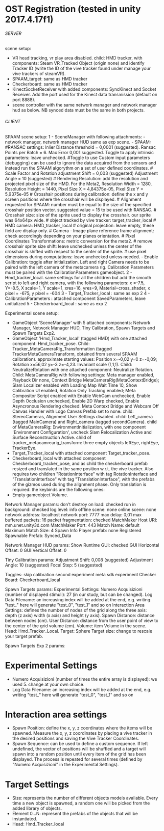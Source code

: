 # OST Registration (tested in unity 2017.4.17f1)
###### SERVER ############
scene setup:
- VR head tracking, vr play area disabled. child: HMD tracker, with components: Steam VR_Tracked Object (origin none) and identify Tracker ID (write the ID of the vive tracker found under manage your vive trackers of steamVR).
- SPAAM_target: same as HMD tracker
- Checkerboard: same as HMD tracker
- KinectSocketReceiver with added components: SyncKinect and Socket Receiver. Add the port used for the Kinect data transmission (default on port 8888).
- scene controller with the same network manager and network manager hud as below. NB synced data must be the same in both projects.
###### CLIENT ############
SPAAM scene setup:
1 - SceneManager with following attachments:
    - network manager, network manager HUD same as exp scene.
    - SPAAM: 
        #RANSAC settings: Inlier Distance threshold = 0,0001 (suggested). Ransac Points per Batch = 6. Max Error          0,001 suggested. Toggle to apply intrinsic parameters: leave unchecked. 
        #Toggle to use Custom input parameters (debugging) can be used to ignore the data acquired from the     sensors and instead run the SPAAM algorythm on a set of user defined coordinates. 
        # Scale Factor and Rotation adjustment Shift = 0,003 (suggested) Adjustment Angle = 10 (suggested)
        # Rendering Resolution: add the resolution and projected pixel size of the HMD. For the Meta2, Resolution Width = 1280, Resolution Height = 1440, Pixel Size X = 4,84375e-05, Pixel Size Y = 5,9375e-05
        # Crosshair positions during calibration: define the x and y screen positions where the crosshair will            be displayed.
        # Alignment requested for SPAAM: number must be equal to the size of the specified crosshair position vector. suggested value = 15 to be used with RANSAC.
        # Crosshair size: size of the sprite used to display the crosshair. our sprite was 64x64px wide.
        # object tracked by vive tracker: target_tracker_local
        # HMD camera: HMD_tracker_local
        # original projection: leave empty, these field are display only.
        # Camera - Image plane reference frame alignment: check accordingly depending on your planes orientation.
        # Pixel Coordinates Transformations: metric conversion for the meta2.
        # remove crosshair sprite size shift: leave unchecked unless the center of the crosshair is shifted with respect to the center of the sprite.
        # use pixel dimensions during computations: leave unchecked unless needed.
    - Enable Calibration: toggle after initialization. Left and right Camera needs to be paired with the left camera of the metacamera rig. Calibration Parameters must be paired with the CalibrationParameters gameobject.
2 - Hmd_tracker_local. same settings for all the children but add the smooth script to left and right camera, with the following parameters: x =-7.5, Y=-8.5, X scale=1, Y scale=1, xres=16, yres=9, Material=cross_shader, x pixel = -675, y pixel = -604
3 - Target_Tracker_local : same as exp 2
4 - CalibrationParameters : attached component SavedParameters, leave unitialized
5 - Checkerboard_local : same as exp 2
    



Experimental scene setup:
- GameObject 'SceneManager' with 5 attached components: Network Manager, Network Manager HUD, Tiny Calibration, Spawn Targets and Spawn Targets Exp2.
- GameObject 'Hmd_Tracker_local' (tagged HMD) with one attached component: Hmd_tracker_pose. Child: Tracker_MetaCameraRig_Transformation (tagged TrackerMetaCameraTransform, obtained from several SPAAM calibration). approximate starting values: Position x=-0,02 y=0 z=-0,09; Rotation x=56,02 y=-3 z=-4,23. Invariant scale (1,1,1). Child: NeutralizeRotation with one attached component: Neutralize Rotation. Child: MetaCameraRig with following settings: Meta manager enabled, Playback Dir none, Context Bridge MetaCameraRig(MetaContextBridge); Slam Localizer enabled with Loading Map Wait Time 10, Show Calibration UI enabled, Rotation Only Tracking enabled; Meta Compositor Script enabled with Enable WebCam unchecked, Enable Depth Occlusion unchecked, Enable 2D Warp checked, Enable Asyncronous Rendering checked. Meta Context Bridge and Webcam Off Canvas Handler with Logo Canvas Prefab set to none.
child: StereoCameras, Alignment User Settings disabled. child: Left_camera (tagged MainCamera) and Right_camera (tagged secondCamera). child of MetaCameraRig: EnvironmentInitialization, with one component 'Environment Configuration', uncheck Slam Relocalization Active and Surface Reconstruction Active.
child of tracker_metacamrearig_transform: three empty objects leftEye, rightEye, TrackerEye.
- Target_Tracker_local with attached component Target_tracker_pose.
- Checkerboard_local with attached component Checkerboard_tracker_pose, and as child the checkerboard prefab resized and translated in the same position w.r.t. the vive tracker. Also requires two children "RotationInterface" with tag RotationInterface and "TranslationInterface" with tag "TranslationInterface", with the prefabs of the gizmos used during the alignment phase. Only translation is required.
the keybinds are the following ones:
- Empty gameobject Volume.


Network Manager params:
don't destroy on load: checked
run in background: checked
log level: info
offline scene: none
online scene: none
network address: localhost
network port: 7777
max delay: 0,01
max buffered packets: 16
packet fragmentation: checked
MatchMaker Host URI: mm.unet.unity3d.com
MatchMaker Port: 443
Match Name: default
Maximum Match Size: 4
Spawn Info
Player prefab: none
Registered Spawnable Prefab: Synced_Data

Network Manager HUD params:
Show Runtime GUI: checked
GUI Horizontal Offset: 0
GUI Vertical Offset: 0

Tiny Calibration params:
Adjustment Shift: 0,008 (suggested)
Adjustment Angle: 10 (suggested)
Focal Step: 5 (suggested)

Toggles:
skip calibration
second experiment
meta sdk experiment
Checker Board: Checkerboard_local


Spawn Targets params:
Experimental Settings:
Numero Acquisizioni (number of displayed stimuli): 27 (in our study, but can be changed). 
Log Data Filename: an increasing index will be added at the end, e.g. writing "test_" here will generate "test_0", "test_1" and so on
Interaction Area Settings: 
defines the number of nodes of the grid along the three axis: depth (z axis) width (x axis) and height (y axis).
Spawn Distance: distance between nodes (cm).
User Distance: distance from the user point of view to the center of the grid volume (cm).
Volume: item Volume in the scene.
Head: Hmd_Tracker_Local.
Target: Sphere
Target size: change to rescale your target prefab.

Spawn Targets Exp 2 params:
# Experimental Settings
- Numero Acquisizioni (number of times the entire array is displayed): we used 5. change at your own choice.
- Log Data Filename: an increasing index will be added at the end, e.g. writing "test_" here will generate "test_0", "test_1" and so on
# Interaction area settings
- Spawn Position: define the x, y, z coordinates where the items will be spawned. Measure the x, y, z coordinates by placing a vive tracker in the desired positions and saving the Vive Tracker Coordinates.
- Spawn Sequence: can be used to define a custom sequence. If left undefined, the vector of positions will be shuffled and a target will spawn into a random position until every item of the grid has been displayed. The process is repeated for several times (defined by "Numero Acquisizioni" in the Experimental Settings).
# Target Settings
- Size: represents the number of different objects models available. Every time a new object is spawned, a random one will be picked from the added library of objects.
- Element 0...N: represent the prefabs of the objects that will be instantiated.
- Head: Hmd_Tracker_local

